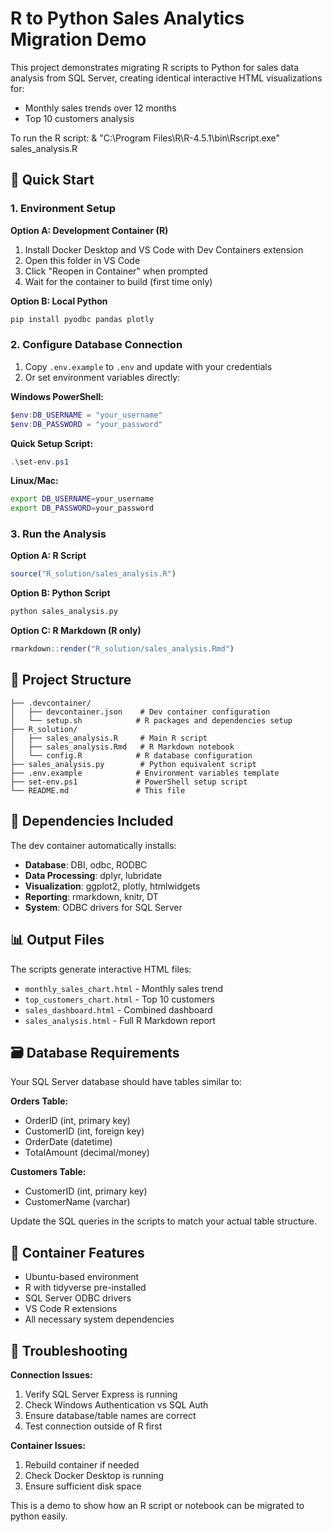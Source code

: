 # R to Python Sales Analytics Migration Demo

This project demonstrates migrating R scripts to Python for sales data analysis from SQL Server, creating identical interactive HTML visualizations for:

- Monthly sales trends over 12 months
- Top 10 customers analysis

To run the R script: 
& "C:\Program Files\R\R-4.5.1\bin\Rscript.exe" sales_analysis.R

## 🚀 Quick Start

### 1. Environment Setup

**Option A: Development Container (R)**
1. Install Docker Desktop and VS Code with Dev Containers extension
2. Open this folder in VS Code
3. Click "Reopen in Container" when prompted
4. Wait for the container to build (first time only)

**Option B: Local Python**
```bash
pip install pyodbc pandas plotly
```

### 2. Configure Database Connection

1. Copy `.env.example` to `.env` and update with your credentials
2. Or set environment variables directly:

**Windows PowerShell:**
```powershell
$env:DB_USERNAME = "your_username"
$env:DB_PASSWORD = "your_password"
```

**Quick Setup Script:**
```powershell
.\set-env.ps1
```

**Linux/Mac:**
```bash
export DB_USERNAME=your_username
export DB_PASSWORD=your_password
```

### 3. Run the Analysis

**Option A: R Script**
```r
source("R_solution/sales_analysis.R")
```

**Option B: Python Script**
```python
python sales_analysis.py
```

**Option C: R Markdown (R only)**
```r
rmarkdown::render("R_solution/sales_analysis.Rmd")
```

## 📁 Project Structure

```
├── .devcontainer/
│   ├── devcontainer.json    # Dev container configuration
│   └── setup.sh            # R packages and dependencies setup
├── R_solution/
│   ├── sales_analysis.R     # Main R script
│   ├── sales_analysis.Rmd   # R Markdown notebook
│   └── config.R            # R database configuration
├── sales_analysis.py        # Python equivalent script
├── .env.example            # Environment variables template
├── set-env.ps1             # PowerShell setup script
└── README.md               # This file
```

## 🔧 Dependencies Included

The dev container automatically installs:
- **Database**: DBI, odbc, RODBC
- **Data Processing**: dplyr, lubridate
- **Visualization**: ggplot2, plotly, htmlwidgets
- **Reporting**: rmarkdown, knitr, DT
- **System**: ODBC drivers for SQL Server

## 📊 Output Files

The scripts generate interactive HTML files:
- `monthly_sales_chart.html` - Monthly sales trend
- `top_customers_chart.html` - Top 10 customers
- `sales_dashboard.html` - Combined dashboard
- `sales_analysis.html` - Full R Markdown report

## 🗃️ Database Requirements

Your SQL Server database should have tables similar to:

**Orders Table:**
- OrderID (int, primary key)
- CustomerID (int, foreign key)  
- OrderDate (datetime)
- TotalAmount (decimal/money)

**Customers Table:**
- CustomerID (int, primary key)
- CustomerName (varchar)

Update the SQL queries in the scripts to match your actual table structure.

## 🐳 Container Features

- Ubuntu-based environment
- R with tidyverse pre-installed
- SQL Server ODBC drivers
- VS Code R extensions
- All necessary system dependencies

## 🚨 Troubleshooting

**Connection Issues:**
1. Verify SQL Server Express is running
2. Check Windows Authentication vs SQL Auth
3. Ensure database/table names are correct
4. Test connection outside of R first

**Container Issues:**
1. Rebuild container if needed
2. Check Docker Desktop is running
3. Ensure sufficient disk space

This is a demo to show how an R script or notebook can be migrated to python easily. 
